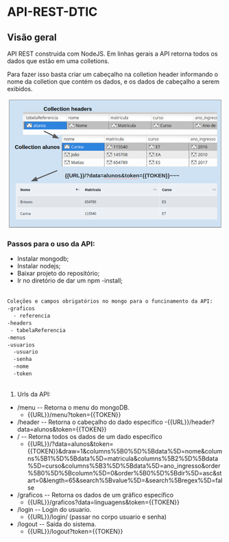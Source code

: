 # API-REST-DTIC

## Visão geral ##
API REST construida com NodeJS. Em linhas gerais a API retorna todos os dados que estão em uma colletions. 

Para fazer isso basta criar um cabeçalho na colletion header informando o nome da colletion que contém os dados, e os dados de cabeçalho a serem exibidos. 

![process](https://github.com/LukasGaedicke/API-REST-DTIC/blob/master/artifacts/others/process.png)

### Passos para o uso da API: ###

* Instalar mongodb;
* Instalar nodejs;
* Baixar projeto do repositório; 
* Ir no diretório de dar um npm -install; 
```bash

Coleções e campos obrigatórios no mongo para o funcinamento da API: 
-graficos
  - referencia
-headers
 - tabelaReferencia
-menus
-usuarios
  -usuario
  -senha
  -nome
  -token
  
```

1. Urls da API:
  - /menu -- Retorna o menu do mongoDB.
    - {{URL}}/menu?token={{TOKEN}}
  - /header -- Retorna o cabeçalho do dado específico
    -{{URL}}/header?data=alunos&token={{TOKEN}}
  - / -- Retorna todos os dados de um dado específico
    - {{URL}}/?data=alunos&token={{TOKEN}}&draw=1&columns%5B0%5D%5Bdata%5D=nome&columns%5B1%5D%5Bdata%5D=matricula&columns%5B2%5D%5Bdata%5D=curso&columns%5B3%5D%5Bdata%5D=ano_ingresso&order%5B0%5D%5Bcolumn%5D=0&order%5B0%5D%5Bdir%5D=asc&start=0&length=65&search%5Bvalue%5D=&search%5Bregex%5D=false
  - /graficos -- Retorna os dados de um gráfico específico
    - {{URL}}/graficos?data=linguagens&token={{TOKEN}}
  - /login -- Login do usuario.
    - {{URL}}/login/ (passar no corpo usuario e senha)
  - /logout -- Saída do sistema.
    - {{URL}}/logout?token={{TOKEN}}




